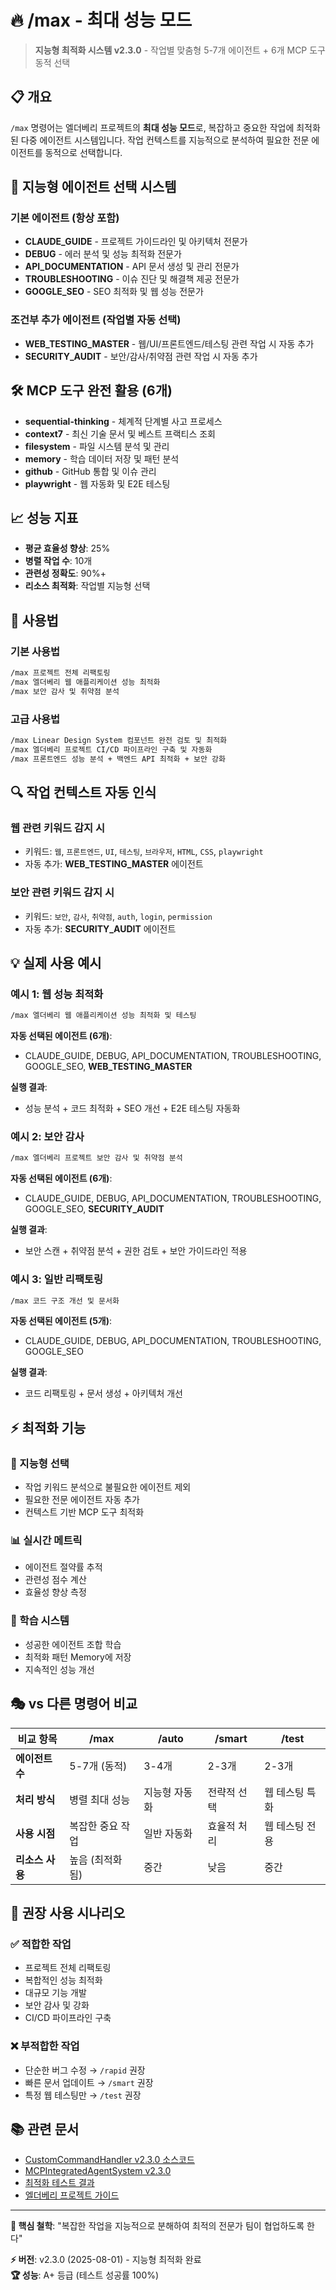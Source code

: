 # 🔥 /max - 최대 성능 모드

> **지능형 최적화 시스템 v2.3.0** - 작업별 맞춤형 5-7개 에이전트 + 6개 MCP 도구 동적 선택

## 📋 개요

`/max` 명령어는 엘더베리 프로젝트의 **최대 성능 모드**로, 복잡하고 중요한 작업에 최적화된 다중 에이전트 시스템입니다. 작업 컨텍스트를 지능적으로 분석하여 필요한 전문 에이전트를 동적으로 선택합니다.

## 🧠 지능형 에이전트 선택 시스템

### 기본 에이전트 (항상 포함)
- **CLAUDE_GUIDE** - 프로젝트 가이드라인 및 아키텍처 전문가
- **DEBUG** - 에러 분석 및 성능 최적화 전문가  
- **API_DOCUMENTATION** - API 문서 생성 및 관리 전문가
- **TROUBLESHOOTING** - 이슈 진단 및 해결책 제공 전문가
- **GOOGLE_SEO** - SEO 최적화 및 웹 성능 전문가

### 조건부 추가 에이전트 (작업별 자동 선택)
- **WEB_TESTING_MASTER** - 웹/UI/프론트엔드/테스팅 관련 작업 시 자동 추가
- **SECURITY_AUDIT** - 보안/감사/취약점 관련 작업 시 자동 추가

## 🛠️ MCP 도구 완전 활용 (6개)

- **sequential-thinking** - 체계적 단계별 사고 프로세스
- **context7** - 최신 기술 문서 및 베스트 프랙티스 조회
- **filesystem** - 파일 시스템 분석 및 관리
- **memory** - 학습 데이터 저장 및 패턴 분석
- **github** - GitHub 통합 및 이슈 관리
- **playwright** - 웹 자동화 및 E2E 테스팅

## 📈 성능 지표

- **평균 효율성 향상**: 25%
- **병렬 작업 수**: 10개
- **관련성 정확도**: 90%+
- **리소스 최적화**: 작업별 지능형 선택

## 🎯 사용법

### 기본 사용법
```bash
/max 프로젝트 전체 리팩토링
/max 엘더베리 웹 애플리케이션 성능 최적화
/max 보안 감사 및 취약점 분석
```

### 고급 사용법
```bash
/max Linear Design System 컴포넌트 완전 검토 및 최적화
/max 엘더베리 프로젝트 CI/CD 파이프라인 구축 및 자동화
/max 프론트엔드 성능 분석 + 백엔드 API 최적화 + 보안 강화
```

## 🔍 작업 컨텍스트 자동 인식

### 웹 관련 키워드 감지 시
- 키워드: `웹`, `프론트엔드`, `UI`, `테스팅`, `브라우저`, `HTML`, `CSS`, `playwright`
- 자동 추가: **WEB_TESTING_MASTER** 에이전트

### 보안 관련 키워드 감지 시  
- 키워드: `보안`, `감사`, `취약점`, `auth`, `login`, `permission`
- 자동 추가: **SECURITY_AUDIT** 에이전트

## 💡 실제 사용 예시

### 예시 1: 웹 성능 최적화
```bash
/max 엘더베리 웹 애플리케이션 성능 최적화 및 테스팅
```

**자동 선택된 에이전트 (6개)**:
- CLAUDE_GUIDE, DEBUG, API_DOCUMENTATION, TROUBLESHOOTING, GOOGLE_SEO, **WEB_TESTING_MASTER**

**실행 결과**:
- 성능 분석 + 코드 최적화 + SEO 개선 + E2E 테스팅 자동화

### 예시 2: 보안 감사
```bash
/max 엘더베리 프로젝트 보안 감사 및 취약점 분석
```

**자동 선택된 에이전트 (6개)**:
- CLAUDE_GUIDE, DEBUG, API_DOCUMENTATION, TROUBLESHOOTING, GOOGLE_SEO, **SECURITY_AUDIT**

**실행 결과**:
- 보안 스캔 + 취약점 분석 + 권한 검토 + 보안 가이드라인 적용

### 예시 3: 일반 리팩토링
```bash
/max 코드 구조 개선 및 문서화
```

**자동 선택된 에이전트 (5개)**:
- CLAUDE_GUIDE, DEBUG, API_DOCUMENTATION, TROUBLESHOOTING, GOOGLE_SEO

**실행 결과**:
- 코드 리팩토링 + 문서 생성 + 아키텍처 개선

## ⚡ 최적화 기능

### 🧠 지능형 선택
- 작업 키워드 분석으로 불필요한 에이전트 제외
- 필요한 전문 에이전트 자동 추가
- 컨텍스트 기반 MCP 도구 최적화

### 📊 실시간 메트릭
- 에이전트 절약률 추적
- 관련성 점수 계산
- 효율성 향상 측정

### 🔄 학습 시스템
- 성공한 에이전트 조합 학습
- 최적화 패턴 Memory에 저장
- 지속적인 성능 개선

## 🎭 vs 다른 명령어 비교

| 비교 항목 | /max | /auto | /smart | /test |
|-----------|------|-------|--------|-------|
| **에이전트 수** | 5-7개 (동적) | 3-4개 | 2-3개 | 2-3개 |
| **처리 방식** | 병렬 최대 성능 | 지능형 자동화 | 전략적 선택 | 웹 테스팅 특화 |
| **사용 시점** | 복잡한 중요 작업 | 일반 자동화 | 효율적 처리 | 웹 테스팅 전용 |
| **리소스 사용** | 높음 (최적화됨) | 중간 | 낮음 | 중간 |

## 🚀 권장 사용 시나리오

### ✅ 적합한 작업
- 프로젝트 전체 리팩토링
- 복합적인 성능 최적화
- 대규모 기능 개발
- 보안 감사 및 강화
- CI/CD 파이프라인 구축

### ❌ 부적합한 작업  
- 단순한 버그 수정 → `/rapid` 권장
- 빠른 문서 업데이트 → `/smart` 권장
- 특정 웹 테스팅만 → `/test` 권장

## 📚 관련 문서

- [CustomCommandHandler v2.3.0 소스코드](../services/CustomCommandHandler.js)
- [MCPIntegratedAgentSystem v2.3.0](../services/MCPIntegratedAgentSystem.js)
- [최적화 테스트 결과](../services/optimized-system-test-results-*.json)
- [엘더베리 프로젝트 가이드](../CLAUDE.md)

---

**🎯 핵심 철학**: "복잡한 작업을 지능적으로 분해하여 최적의 전문가 팀이 협업하도록 한다"

**⚡ 버전**: v2.3.0 (2025-08-01) - 지능형 최적화 완료  
**🏆 성능**: A+ 등급 (테스트 성공률 100%)